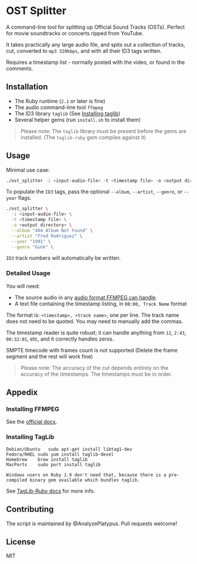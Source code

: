 # OST Splitter


A command-line tool for splitting up Official Sound Tracks (OSTs). Perfect for movie soundtracks or concerts ripped from YouTube.

It takes practically any large audio file, and spits out a collection of tracks, cut, converted to `mp3 320kbps`, and with all their ID3 tags written.  

Requires a timestamp list - normally posted with the video, or found in the comments.

## Installation

* The Ruby runtime (`2.1` or later is fine)
* The audio command-line tool `ffmpeg`
* The ID3 library `taglib` (See [Installing taglib]())
* Several helper gems (run `install.sh` to install them)

> Please note:
The `taglib` library must be present before the gems are installed. (The `taglib-ruby` gem compiles against it)

## Usage

Minimal use case:

```bash
./ost_splitter -i <input-audio-file> -t <timestamp file> -o <output directory>
```

To populate the `ID3` tags, pass the optional `--album`, `--artist`, `--genre`, or `--year` flags.
```bash
./ost_splitter \
  -i <input-audio-file> \
  -t <timestamp file> \
  -o <output directory> \
  --album "404 Album Not Found" \
  --artist "Fred Rodriguez" \
  --year "1991" \
  --genre "Gunk" \
```

`ID3` track numbers will automatically be written.

### Detailed Usage

You will need:
* The source audio in any [audio format FFMPEG can handle](https://www.ffmpeg.org/general.html#toc-File-Formats).
* A text file containing the timestamp listing, in `00:00, Track Name` format

The format is: `<timestamp>, <track name>`, one per line.
The track name does not need to be quoted.
You may need to manually add the commas.

The timestamp reader is quite robust; it can handle anything from `12`, `2:43`, `00:32:01`, etc, and it correctly handles zeros. 

SMPTE timecode with frames count is not supported (Delete the frame segment and the rest will work fine)

> Please note:
The accuracy of the cut depends entirely on the accuracy of the timestamps. The timestamps must be in order.

## Appedix

### Installing FFMPEG

See the [official docs](https://ffmpeg.org/download.html).

### Installing TagLib

```
Debian/Ubuntu	sudo apt-get install libtag1-dev
Fedora/RHEL	sudo yum install taglib-devel
Homebrew	brew install taglib
MacPorts	sudo port install taglib

Windows users on Ruby 1.9 don't need that, because there is a pre-compiled binary gem available which bundles taglib.
```
See [TagLib-Ruby docs](http://robinst.github.io/taglib-ruby/) for more info.

## Contributing

The script is maintained by @AnalyzePlatypus. Pull requests welcome!

## License

MIT
